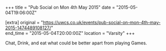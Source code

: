 +++
title = "Pub Social on Mon 4th May 2015"
date = "2015-05-04T19:06:00Z"

[extra]
original = "https://uwcs.co.uk/events/pub-social-on-mon-4th-may-2015-1474489108127/"    
end_time = "2015-05-04T20:00:00Z"
location = "Varsity"
+++

Chat, Drink, and eat what could be better apart from playing Games.

